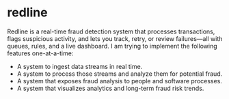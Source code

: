 # redline
Redline is a real-time fraud detection system that processes transactions, flags suspicious activity, and lets you track, retry, or review failures—all with queues, rules, and a live dashboard.
I am trying to implement the following features one-at-a-time:
* A system to ingest data streams in real time.
* A system to process those streams and analyze them for potential fraud.
* A system that exposes fraud analysis to people and software processes.
* A system that visualizes analytics and long-term fraud risk trends.
